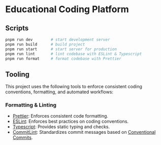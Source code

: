 # Educational Coding Platform

## Scripts

```bash
pnpm run dev		# start development server
pnpm run build		# build project
pnpm run start		# start server for production
pnpm run lint		# lint codebase with ESLint & Typescript
pnpm run format		# format codebase with Prettier
```

## Tooling

This project uses the following tools to enforce consistent coding conventions, formatting, and automated workflows:

### Formatting & Linting
 - [Prettier](https://prettier.io/): Enforces consistent code formatting.
 - [ESLint](https://eslint.org/): Enforces best practices on coding conventions.
 - [Typescript](http://typescriptlang.org/): Provides static typing and checks.
 - [CommitLint](https://commitlint.js.org/): Standardizes commit messages based on [Conventional Commits](https://www.conventionalcommits.org/).
